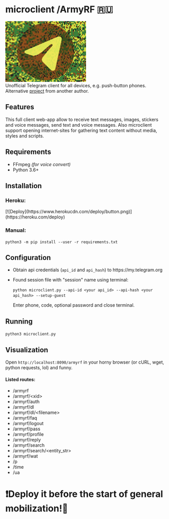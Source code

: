 # microclient /ArmyRF :ru:
<img src="https://github.com/xadjilut/microclient/blob/main/microclient_logo.jpg?raw=true" width="50%" height="30%"/>
<br>
Unofficial Telegram client for all devices, e.g. push-button phones.
<br>
Alternative <a href="https://github.com/D4n13l3k00/tapkofon">project</a> from another author.
<h2>Features</h2>
This full client web-app allow to receive text messages, images, stickers and voice messages, send text and voice messages. Also microclient support opening internet-sites for gathering text content without media, styles and scripts.
<h2>Requirements</h2>
<ul>
  <li>FFmpeg <i>(for voice convert)</i></li>
  <li>Python 3.6+</li>
</ul>

<h2>Installation</h2>
<h3>Heroku:</h3>
[![Deploy](https://www.herokucdn.com/deploy/button.png)](https://heroku.com/deploy)
<h3>Manual:</h3>
<code>python3 -m pip install --user -r requirements.txt</code>

<h2>Configuration</h2>
<ul>
  <li><p>Obtain api credentials (<code>api_id</code> and <code>api_hash</code>) to https://my.telegram.org</p></li>
  <li><p>Found session file with "session" name using terminal:</p>
    <p><code>python microclient.py --api-id &#60;your api_id&#62; --api-hash &#60;your api_hash&#62; --setup-guest</code></p>
  <p>Enter phone, code, optional password and close terminal.</p></li>
</ul>

<h2>Running</h2>
<code>python3 microclient.py</code>

<h2>Visualization</h2>
<p>Open <code>http://localhost:8090/armyrf</code> in your horny browser (or cURL, wget, python requests, lol) and funny.</p>
<h4>Listed routes:</h4>
<ul>
  <li>/armyrf</li>
  <li>/armyrf/&lt;xid&gt;</li>
  <li>/armyrf/auth</li>
  <li>/armyrf/dl</li>
  <li>/armyrf/dl/&lt;filename&gt;</li>
  <li>/armyrf/faq</li>
  <li>/armyrf/logout</li>
  <li>/armyrf/pass</li>
  <li>/armyrf/profile</li>
  <li>/armyrf/reply</li>
  <li>/armyrf/search</li>
  <li>/armyrf/search/&lt;entity_str&gt;</li>
  <li>/armyrf/wat</li>
  <li>/p</li>
  <li>/time</li>
  <li>/ua</li>
</ul>
<h1>❗️Deploy it before the start of general mobilization!🚀</h1>
